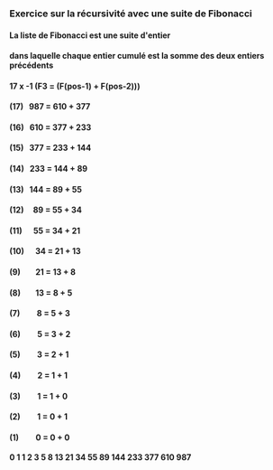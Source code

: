 ### Exercice sur la récursivité avec une suite de Fibonacci

#### La liste de Fibonacci est une suite d'entier
#### dans laquelle chaque entier cumulé est la somme des deux entiers précédents

#### 17 x -1 (F3  = (F(pos-1) + F(pos-2)))

#### (17) &nbsp;&nbsp;<b>987</b>  = 610 + 377
#### (16) &nbsp;&nbsp;<b>610</b>  = 377 + 233
#### (15) &nbsp;&nbsp;<b>377</b>  = 233 + 144
#### (14) &nbsp;&nbsp;<b>233</b>  = 144 + 89
#### (13) &nbsp;&nbsp;<b>144</b>  = 89 + 55
#### (12) &nbsp;&nbsp;&nbsp;&nbsp;89   = 55 + 34
#### (11) &nbsp;&nbsp;&nbsp;&nbsp;&nbsp;55   = 34 + 21
#### (10) &nbsp;&nbsp;&nbsp;&nbsp;&nbsp;34   = 21 + 13
#### (9)  &nbsp;&nbsp;&nbsp;&nbsp;&nbsp;&nbsp;&nbsp;21   = 13 + 8
#### (8)  &nbsp;&nbsp;&nbsp;&nbsp;&nbsp;&nbsp;&nbsp;13   = 8 + 5
#### (7)  &nbsp;&nbsp;&nbsp;&nbsp;&nbsp;&nbsp;&nbsp;&nbsp;8   = 5 + 3
#### (6)  &nbsp;&nbsp;&nbsp;&nbsp;&nbsp;&nbsp;&nbsp;&nbsp;5   = 3 + 2
#### (5)  &nbsp;&nbsp;&nbsp;&nbsp;&nbsp;&nbsp;&nbsp;&nbsp;3   = 2 + 1
#### (4)  &nbsp;&nbsp;&nbsp;&nbsp;&nbsp;&nbsp;&nbsp;&nbsp;2   = 1 + 1
#### (3)  &nbsp;&nbsp;&nbsp;&nbsp;&nbsp;&nbsp;&nbsp;&nbsp;1   = 1 + 0
#### (2)  &nbsp;&nbsp;&nbsp;&nbsp;&nbsp;&nbsp;&nbsp;&nbsp;1   = 0 + 1
#### (1)  &nbsp;&nbsp;&nbsp;&nbsp;&nbsp;&nbsp;&nbsp;&nbsp;0   = 0 + 0

<strong>0  1  1  2  3  5  8  13  21  34  55  89  144  233  377  610  987</strong>

